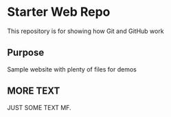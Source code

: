 # Starter Web Repo

This repository is for showing how Git and GitHub work

## Purpose

Sample website with plenty of files for demos

## MORE TEXT

JUST SOME TEXT MF.
